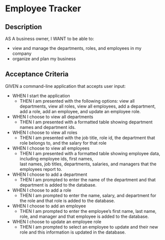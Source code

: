 # Employee Tracker

## Description

AS A business owner, I WANT to be able to:
* view and manage the departments, roles, and employees in my company
* organize and plan my business

## Acceptance Criteria
GIVEN a command-line application that accepts user input:

* WHEN I start the application
  - THEN I am presented with the following options: view all departments, view all roles, view all employees,
    add a department, add a role, add an employee, and update an employee role.
* WHEN I choose to view all departments
  - THEN I am presented with a formatted table showing department names and department ids.
* WHEN I choose to view all roles
  - THEN I am presented with the job title, role id, the department that role belongs to, and the salary for that role
* WHEN I choose to view all employees
  - THEN I am presented with a formatted table showing employee data, including employee ids, first names,\
    last names, job titles, departments, salaries, and managers that the employees report to.
* WHEN I choose to add a department
  - THEN I am prompted to enter the name of the department and that department is added to the database.
* WHEN I choose to add a role
  - THEN I am prompted to enter the name, salary, and department for the role and that role is added to the database.
* WHEN I choose to add an employee
  - THEN I am prompted to enter the employee’s first name, last name, role, and manager
    and that employee is added to the database.
* WHEN I choose to update an employee role
  - THEN I am prompted to select an employee to update and their new role and this information is updated in the database.
